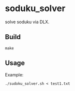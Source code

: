 soduku_solver
=============

solve soduku via DLX.

## Build

	make

## Usage

Example:

	./sudoku_solver.sh < test1.txt
